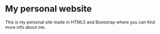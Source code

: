 # My personal website

This is my personal site made in HTML5 and Bootstrap where you can find more info about me.
